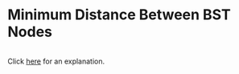# Minimum Distance Between BST Nodes 

~~~java

~~~

Click [here](Explanation.md) for an explanation.

